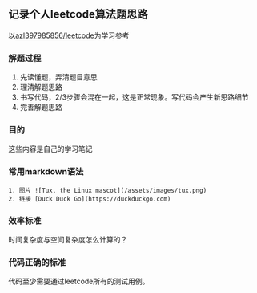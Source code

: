 ## 记录个人leetcode算法题思路
以[azl397985856/leetcode](https://github.com/azl397985856/leetcode)为学习参考

### 解题过程
1. 先读懂题，弄清题目意思
2. 理清解题思路
3. 书写代码，2/3步骤会混在一起，这是正常现象。写代码会产生新思路细节
4. 完善解题思路

### 目的
这些内容是自己的学习笔记

### 常用markdown语法
```
1. 图片 ![Tux, the Linux mascot](/assets/images/tux.png)
2. 链接 [Duck Duck Go](https://duckduckgo.com)
```

### 效率标准
时间复杂度与空间复杂度怎么计算的？

### 代码正确的标准
代码至少需要通过leetcode所有的测试用例。
